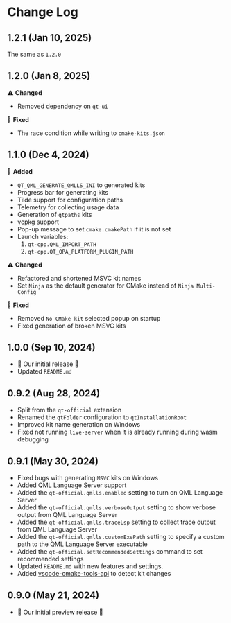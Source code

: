 # Change Log

## 1.2.1 (Jan 10, 2025)

The same as `1.2.0`

## 1.2.0 (Jan 8, 2025)

⚠️ **Changed**

- Removed dependency on `qt-ui`

🐞 **Fixed**

- The race condition while writing to `cmake-kits.json`

## 1.1.0 (Dec 4, 2024)

🎉 **Added**

- `QT_QML_GENERATE_QMLLS_INI` to generated kits
- Progress bar for generating kits
- Tilde support for configuration paths
- Telemetry for collecting usage data
- Generation of `qtpaths` kits
- vcpkg support
- Pop-up message to set `cmake.cmakePath` if it is not set
- Launch variables:
    1. `qt-cpp.QML_IMPORT_PATH`
    1. `qt-cpp.QT_QPA_PLATFORM_PLUGIN_PATH`

⚠️ **Changed**

- Refactored and shortened MSVC kit names
- Set `Ninja` as the default generator for CMake instead of `Ninja Multi-Config`

🐞 **Fixed**

- Removed `No CMake kit` selected popup on startup
- Fixed generation of broken MSVC kits

## 1.0.0 (Sep 10, 2024)

- 🎉 Our initial release 🎉
- Updated `README.md`

## 0.9.2 (Aug 28, 2024)

- Split from the `qt-official` extension
- Renamed the `qtFolder` configuration to `qtInstallationRoot`
- Improved kit name generation on Windows
- Fixed not running `live-server` when it is already running during wasm debugging

## 0.9.1 (May 30, 2024)

- Fixed bugs with generating `MSVC` kits on Windows
- Added QML Language Server support
- Added the `qt-official.qmlls.enabled` setting to turn on QML Language Server
- Added the `qt-official.qmlls.verboseOutput` setting to show verbose output from QML Language Server
- Added the `qt-official.qmlls.traceLsp` setting to collect trace output from QML Language Server
- Added the `qt-official.qmlls.customExePath` setting to specify a custom path to the QML Language Server executable
- Added the `qt-official.setRecommendedSettings` command to set recommended settings
- Updated `README.md` with new features and settings.
- Added [vscode-cmake-tools-api](https://github.com/microsoft/vscode-cmake-tools-api) to detect kit changes

## 0.9.0 (May 21, 2024)

- 🎉 Our initial preview release 🎉
